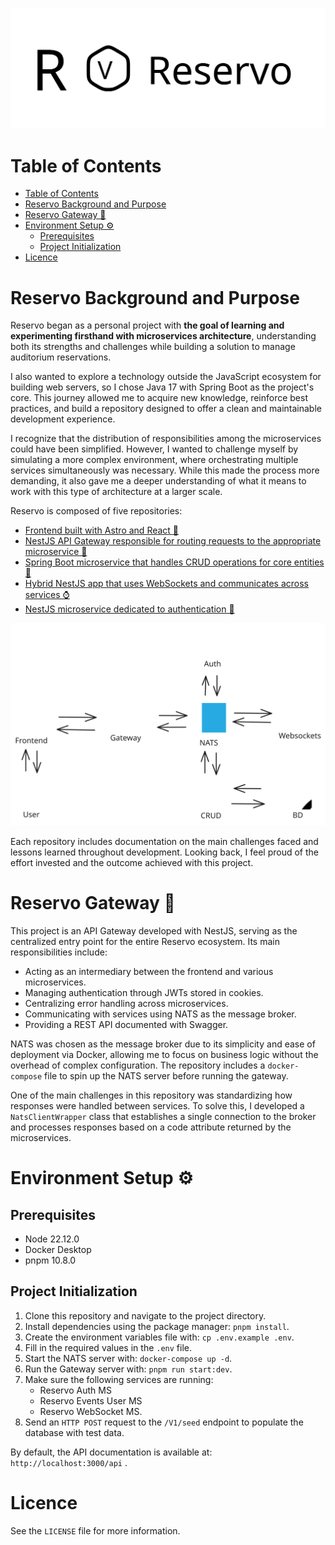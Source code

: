 <p align="center">
    <img src="public/Reservo-combined-mark.svg" alt="Reservo combined mark" />
</p>

# Table of Contents

- [Table of Contents](#table-of-contents)
- [Reservo Background and Purpose](#reservo-background-and-purpose)
- [Reservo Gateway 🧠](#reservo-gateway-)
- [Environment Setup ⚙](#environment-setup-)
  - [Prerequisites](#prerequisites)
  - [Project Initialization](#project-initialization)
- [Licence](#licence)

# Reservo Background and Purpose

Reservo began as a personal project with **the goal of learning and experimenting firsthand with microservices architecture**, understanding both its strengths and challenges while building a solution to manage auditorium reservations.

I also wanted to explore a technology outside the JavaScript ecosystem for building web servers, so I chose Java 17 with Spring Boot as the project's core. This journey allowed me to acquire new knowledge, reinforce best practices, and build a repository designed to offer a clean and maintainable development experience.

I recognize that the distribution of responsibilities among the microservices could have been simplified. However, I wanted to challenge myself by simulating a more complex environment, where orchestrating multiple services simultaneously was necessary. While this made the process more demanding, it also gave me a deeper understanding of what it means to work with this type of architecture at a larger scale.

Reservo is composed of five repositories:

- [Frontend built with Astro and React 🚀](https://github.com/Hector-f-Romero/reservo-front)
- [NestJS API Gateway responsible for routing requests to the appropriate microservice 🧠](https://github.com/Hector-f-Romero/reservo-api-gateway)
- [Spring Boot microservice that handles CRUD operations for core entities 🎨](https://github.com/Hector-f-Romero/reservo-events-user-ms)
- [Hybrid NestJS app that uses WebSockets and communicates across services ⌚](https://github.com/Hector-f-Romero/reservo-ws-ms)
- [NestJS microservice dedicated to authentication 🔐](https://github.com/Hector-f-Romero/reservo-auth-ms)


<p align="center">
    <img src="public/Reservo-architecture-diagram.svg" alt="Reservo architecture diagram" />
</p>

Each repository includes documentation on the main challenges faced and lessons learned throughout development. Looking back, I feel proud of the effort invested and the outcome achieved with this project.

# Reservo Gateway 🧠

This project is an API Gateway developed with NestJS, serving as the centralized entry point for the entire Reservo ecosystem. Its main responsibilities include:

- Acting as an intermediary between the frontend and various microservices.
- Managing authentication through JWTs stored in cookies.
- Centralizing error handling across microservices.
- Communicating with services using NATS as the message broker.
- Providing a REST API documented with Swagger.

NATS was chosen as the message broker due to its simplicity and ease of deployment via Docker, allowing me to focus on business logic without the overhead of complex configuration. The repository includes a `docker-compose` file to spin up the NATS server before running the gateway.

One of the main challenges in this repository was standardizing how responses were handled between services. To solve this, I developed a `NatsClientWrapper` class that establishes a single connection to the broker and processes responses based on a code attribute returned by the microservices.

# Environment Setup ⚙

## Prerequisites
- Node 22.12.0
- Docker Desktop
- pnpm 10.8.0

## Project Initialization

1. Clone this repository and navigate to the project directory.
2. Install dependencies using the package manager: `pnpm install`.
3. Create the environment variables file with: `cp .env.example .env`.
4. Fill in the required values in the `.env` file.
5. Start the NATS server with: `docker-compose up -d`.
6. Run the Gateway server with: `pnpm run start:dev`.
7. Make sure the following services are running:
   - Reservo Auth MS
   - Reservo Events User MS
   - Reservo WebSocket MS.
8. Send an `HTTP POST` request to the `/V1/seed` endpoint to populate the database with test data.

By default, the API documentation is available at: `http://localhost:3000/api` .

# Licence

See the `LICENSE` file for more information.